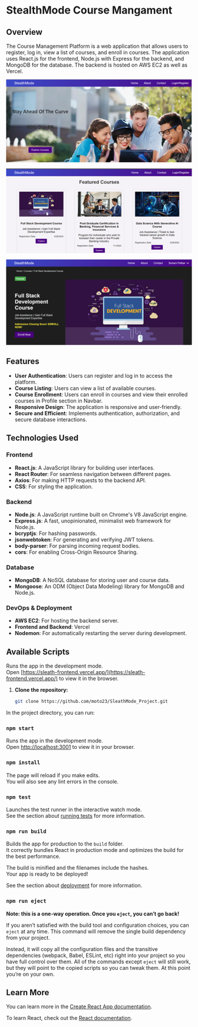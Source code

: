 # StealthMode Course Mangament

## Overview

The Course Management Platform is a web application that allows users to register, log in, view a list of courses, and enroll in courses. The application uses React.js for the frontend, Node.js with Express for the backend, and MongoDB for the database. The backend is hosted on AWS EC2 as well as Vercel.

![Dashboard Logo](M1.png)

![Dashboard Logo](M2.png)

![Dashboard Logo](M3.png)


## Features

- **User Authentication**: Users can register and log in to access the platform.
- **Course Listing**: Users can view a list of available courses.
- **Course Enrollment**: Users can enroll in courses and view their enrolled courses in Profile section in Navbar.
- **Responsive Design**: The application is responsive and user-friendly.
- **Secure and Efficient**: Implements authentication, authorization, and secure database interactions.

## Technologies Used

### Frontend
- **React.js**: A JavaScript library for building user interfaces.
- **React Router**: For seamless navigation between different pages.
- **Axios**: For making HTTP requests to the backend API.
- **CSS**: For styling the application.
  
### Backend
- **Node.js**: A JavaScript runtime built on Chrome's V8 JavaScript engine.
- **Express.js**: A fast, unopinionated, minimalist web framework for Node.js.
- **bcryptjs**: For hashing passwords.
- **jsonwebtoken**: For generating and verifying JWT tokens.
- **body-parser**: For parsing incoming request bodies.
- **cors**: For enabling Cross-Origin Resource Sharing.

### Database
- **MongoDB**: A NoSQL database for storing user and course data.
- **Mongoose**: An ODM (Object Data Modeling) library for MongoDB and Node.js.

### DevOps & Deployment
- **AWS EC2**: For hosting the backend server.
- **Frontend and Backend**: Vercel
- **Nodemon**: For automatically restarting the server during development.

## Available Scripts

Runs the app in the development mode.\
Open [https://sleath-frontend.vercel.app/](https://sleath-frontend.vercel.app/) to view it in the browser.


1. **Clone the repository:**

   ```bash
   git clone https://github.com/moto23/SleathMode_Project.git

In the project directory, you can run:

### `npm start`

Runs the app in the development mode.\
Open [http://localhost:3001](http://localhost:3001) to view it in your browser.

### `npm install`

The page will reload if you make edits.\
You will also see any lint errors in the console.

### `npm test`

Launches the test runner in the interactive watch mode.\
See the section about [running tests](https://facebook.github.io/create-react-app/docs/running-tests) for more information.

### `npm run build`

Builds the app for production to the `build` folder.\
It correctly bundles React in production mode and optimizes the build for the best performance.

The build is minified and the filenames include the hashes.\
Your app is ready to be deployed!

See the section about [deployment](https://facebook.github.io/create-react-app/docs/deployment) for more information.

### `npm run eject`

**Note: this is a one-way operation. Once you `eject`, you can’t go back!**

If you aren’t satisfied with the build tool and configuration choices, you can `eject` at any time. This command will remove the single build dependency from your project.

Instead, it will copy all the configuration files and the transitive dependencies (webpack, Babel, ESLint, etc) right into your project so you have full control over them. All of the commands except `eject` will still work, but they will point to the copied scripts so you can tweak them. At this point you’re on your own.

## Learn More

You can learn more in the [Create React App documentation](https://facebook.github.io/create-react-app/docs/getting-started).

To learn React, check out the [React documentation](https://reactjs.org/).
